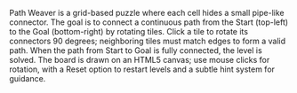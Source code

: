 Path Weaver is a grid-based puzzle where each cell hides a small pipe-like connector. The goal is to connect a continuous path from the Start (top-left) to the Goal (bottom-right) by rotating tiles. Click a tile to rotate its connectors 90 degrees; neighboring tiles must match edges to form a valid path. When the path from Start to Goal is fully connected, the level is solved. The board is drawn on an HTML5 canvas; use mouse clicks for rotation, with a Reset option to restart levels and a subtle hint system for guidance.
